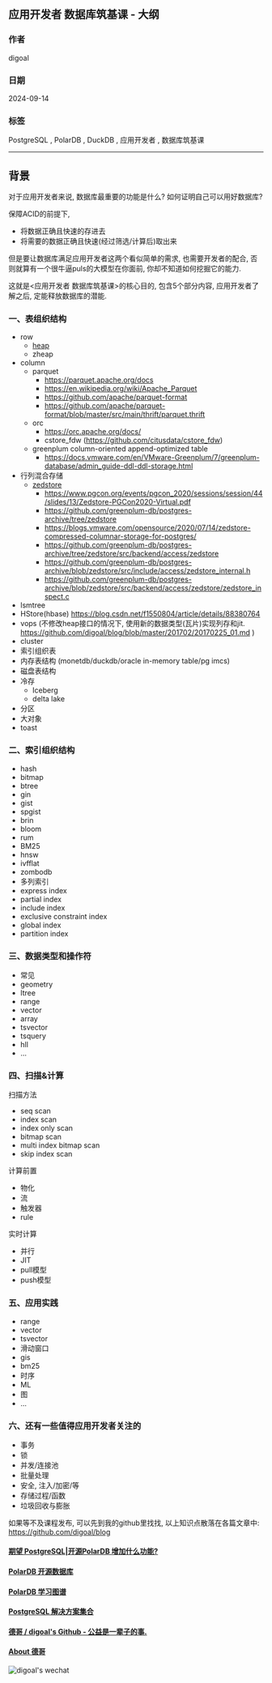 ## 应用开发者 数据库筑基课 - 大纲      
                                                                                  
### 作者                                                      
digoal                                                      
                                                             
### 日期                                                           
2024-09-14                                                    
                                                          
### 标签                                                        
PostgreSQL , PolarDB , DuckDB , 应用开发者 , 数据库筑基课       
                                                                                 
----                                                          
                                                                        
## 背景     
  
对于应用开发者来说, 数据库最重要的功能是什么? 如何证明自己可以用好数据库?   
  
保障ACID的前提下,   
- 将数据正确且快速的存进去   
- 将需要的数据正确且快速(经过筛选/计算后)取出来   
  
但是要让数据库满足应用开发者这两个看似简单的需求, 也需要开发者的配合, 否则就算有一个很牛逼puls的大模型在你面前, 你却不知道如何挖掘它的能力.   
  
这就是<应用开发者 数据库筑基课>的核心目的, 包含5个部分内容, 应用开发者了解之后, 定能释放数据库的潜能.    
  
  
### 一、表组织结构   
- row 
    - [heap](../202409/20240919_02.md) 
    - zheap 
- column
    - parquet
        - https://parquet.apache.org/docs
        - https://en.wikipedia.org/wiki/Apache_Parquet
        - https://github.com/apache/parquet-format
        - https://github.com/apache/parquet-format/blob/master/src/main/thrift/parquet.thrift
    - orc
        - https://orc.apache.org/docs/
        - cstore_fdw (https://github.com/citusdata/cstore_fdw)  
    - greenplum column-oriented append-optimized table
        - https://docs.vmware.com/en/VMware-Greenplum/7/greenplum-database/admin_guide-ddl-ddl-storage.html
- 行列混合存储
    - [zedstore](../202409/20240923_01.md)  
        - https://www.pgcon.org/events/pgcon_2020/sessions/session/44/slides/13/Zedstore-PGCon2020-Virtual.pdf
        - https://github.com/greenplum-db/postgres-archive/tree/zedstore
        - https://blogs.vmware.com/opensource/2020/07/14/zedstore-compressed-columnar-storage-for-postgres/
        - https://github.com/greenplum-db/postgres-archive/tree/zedstore/src/backend/access/zedstore
        - https://github.com/greenplum-db/postgres-archive/blob/zedstore/src/include/access/zedstore_internal.h
        - https://github.com/greenplum-db/postgres-archive/blob/zedstore/src/backend/access/zedstore/zedstore_inspect.c
- lsmtree 
- HStore(hbase) https://blog.csdn.net/f1550804/article/details/88380764  
- vops (不修改heap接口的情况下, 使用新的数据类型(瓦片)实现列存和jit. https://github.com/digoal/blog/blob/master/201702/20170225_01.md )
- cluster  
- 索引组织表  
- 内存表结构  (monetdb/duckdb/oracle in-memory table/pg imcs)  
- 磁盘表结构    
- 冷存
    - Iceberg  
    - delta lake  
- 分区    
- 大对象   
- toast   
  
  
  
### 二、索引组织结构  
- hash  
- bitmap  
- btree  
- gin  
- gist  
- spgist  
- brin  
- bloom  
- rum  
- BM25  
- hnsw  
- ivfflat  
- zombodb  
- 多列索引  
- express index 
- partial index 
- include index  
- exclusive constraint index  
- global index 
- partition index 
  
  
  
### 三、数据类型和操作符  
- 常见  
- geometry  
- ltree  
- range  
- vector  
- array  
- tsvector  
- tsquery  
- hll  
- ...   
  
  
### 四、扫描&计算
扫描方法
- seq scan
- index scan
- index only scan
- bitmap scan
- multi index bitmap scan
- skip index scan
  
计算前置  
- 物化  
- 流  
- 触发器  
- rule  
  
  
实时计算  
- 并行  
- JIT
- pull模型
- push模型
  
  
### 五、应用实践  
- range  
- vector  
- tsvector  
- 滑动窗口  
- gis  
- bm25  
- 时序
- ML
- 图
- ...   
  
  
### 六、还有一些值得应用开发者关注的     
- 事务  
- 锁  
- 并发/连接池
- 批量处理  
- 安全, 注入/加密/等  
- 存储过程/函数  
- 垃圾回收与膨胀  
  
  
如果等不及课程发布, 可以先到我的github里找找, 以上知识点散落在各篇文章中: https://github.com/digoal/blog       
  
  
  
#### [期望 PostgreSQL|开源PolarDB 增加什么功能?](https://github.com/digoal/blog/issues/76 "269ac3d1c492e938c0191101c7238216")
  
  
#### [PolarDB 开源数据库](https://openpolardb.com/home "57258f76c37864c6e6d23383d05714ea")
  
  
#### [PolarDB 学习图谱](https://www.aliyun.com/database/openpolardb/activity "8642f60e04ed0c814bf9cb9677976bd4")
  
  
#### [PostgreSQL 解决方案集合](../201706/20170601_02.md "40cff096e9ed7122c512b35d8561d9c8")
  
  
#### [德哥 / digoal's Github - 公益是一辈子的事.](https://github.com/digoal/blog/blob/master/README.md "22709685feb7cab07d30f30387f0a9ae")
  
  
#### [About 德哥](https://github.com/digoal/blog/blob/master/me/readme.md "a37735981e7704886ffd590565582dd0")
  
  
![digoal's wechat](../pic/digoal_weixin.jpg "f7ad92eeba24523fd47a6e1a0e691b59")
  
